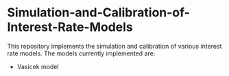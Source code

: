 # Simulation-and-Calibration-of-Interest-Rate-Models
This repository implements the simulation and calibration of various interest rate models. The models currently implemented are:
- Vasicek model
